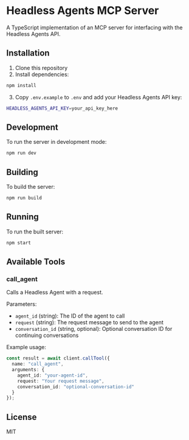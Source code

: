# Headless Agents MCP Server

A TypeScript implementation of an MCP server for interfacing with the Headless Agents API.

## Installation

1. Clone this repository
2. Install dependencies:
```bash
npm install
```
3. Copy `.env.example` to `.env` and add your Headless Agents API key:
```bash
HEADLESS_AGENTS_API_KEY=your_api_key_here
```

## Development

To run the server in development mode:

```bash
npm run dev
```

## Building

To build the server:

```bash
npm run build
```

## Running

To run the built server:

```bash
npm start
```

## Available Tools

### call_agent

Calls a Headless Agent with a request.

Parameters:
- `agent_id` (string): The ID of the agent to call
- `request` (string): The request message to send to the agent
- `conversation_id` (string, optional): Optional conversation ID for continuing conversations

Example usage:
```typescript
const result = await client.callTool({
  name: "call_agent",
  arguments: {
    agent_id: "your-agent-id",
    request: "Your request message",
    conversation_id: "optional-conversation-id"
  }
});
```

## License

MIT 